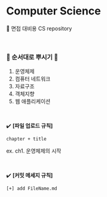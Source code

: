 # Computer Science

:calendar: 면접 대비용 CS repository

<br>

### :facepunch: 순서대로 뿌시기 :facepunch:

1. 운영체제
2. 컴퓨터 네트워크
3. 자료구조
4. 객체지향
5. 웹 애플리케이션

<br>

:heavy_check_mark: **[파일 업로드 규칙]**

`chapter + title`

ex. ch1. 운영체제의 시작

<br>

:heavy_check_mark: **[커밋 메세지 규칙]**

`[+] add FileName.md`

<br>

